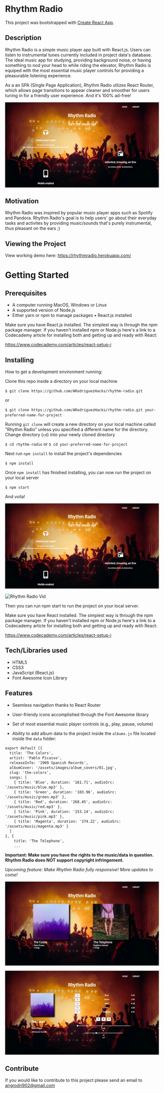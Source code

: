 # Rhythm Radio

This project was bootstrapped with [Create React App](https://github.com/facebookincubator/create-react-app).

## Description
Rhythm Radio is a simple music player app built with React.js. Users can listen to instrumental tunes currently included in project data's database. The ideal music app for studying, providing background noise, or having something to nod your head to while riding the elevator, Rhythm Radio is equiped with the most essential music player controls for providing a pleasurable listening experience. 

As a an SPA (Single Page Application), Rhythm Radio utlizes React Router, which allows page transitions to appear cleaner and smoother for users tuning in for a friendly user experience. And it's 100% ad-free! 

![Rhythm Radio Landing Page](public/assets/images/rhythmradiolanding.png)

## Motivation

Rhythm Radio was inspired by popular music player apps such as Spotify and Pandora. Rhythm Radio's goal is to help users' go about their everyday tasks and activites by providing music/sounds that's purely instrumental, thus pleasant on the ears ;)

## Viewing the Project

View working demo here: https://rhythmradio.herokuapp.com/

# Getting Started

## Prerequisites

* A computer running MacOS, Windows or Linux
* A supported version of Node.js
* Either yarn or npm to manage packages
• React.js installed

Make sure you have React.js installed. The simplest way is through the npm package manager. If you haven't installed npm or Node.js here's a link to a Codecademy article for installing both and getting up and ready with React:

https://www.codecademy.com/articles/react-setup-i

## Installing

How to get a development environment running:

Clone this repo inside a directory on your local machine

`$ git clone https://github.com/ARodriguezHacks/rhythm-radio.git`

or

`$ git clone https://github.com/ARodriguezHacks/rhythm-radio.git your-preferred-name-for-project`

Running `git clone` will create a new directory on your local machine called "Rhythm Radio" unless you specified a different name for the directory. Change directory (`cd`) into your newly cloned directory

`$ cd rhythm-radio` or `$ cd your-preferred-name-for-project`

Next run `npm install` to install the project's dependencies

`$ npm install`

Once `npm install` has finished installing, you can now run the project on your local server

`$ npm start`

And voila!

![Rhythm Radio Landing Page](public/assets/images/rhythmradiolanding.png)

![Rhythm Radio Vid](https://media.giphy.com/media/3kyru0G0uCPuweDjqA/giphy.gif)

Then you can run npm start to run the project on your local server.
 
Make sure you have React installed. The simplest way is through the npm package manager. If you haven't installed npm or Node.js here's a link to a Codecademy article for installing both and getting up and ready with React:

https://www.codecademy.com/articles/react-setup-i

## Tech/Libraries used

* HTML5 
* CSS3
* JavaScript (React.js)
* Font Awesome Icon Library

## Features

* Seemless navigation thanks to React Router <br />

* User-friendy icons accomplished through the Font Awesome library <br />

* Set of most essential music player controls (e.g., play, pause, volume) <br />

* Ability to add album data to the project inside the `albums.js` file located inside the `data` folder:
```
export default [{
  title: 'The Colors',
  artist: 'Pablo Picasso',
  releaseInfo: '1909 Spanish Records',
  albumCover: '/assets/images/album_covers/01.jpg',
  slug: 'the-colors',
  songs: [
    { title: 'Blue', duration: '161.71', audioSrc: '/assets/music/blue.mp3' },
    { title: 'Green', duration: '103.96', audioSrc: '/assets/music/green.mp3' },
    { title: 'Red', duration: '268.45', audioSrc: '/assets/music/red.mp3' },
    { title: 'Pink', duration: '153.14', audioSrc: '/assets/music/pink.mp3' },
    { title: 'Magenta', duration: '374.22', audioSrc: '/assets/music/magenta.mp3' }
  ]
}, {
    title: 'The Telephone',
    ...
```
**Important: Make sure you have the rights to the music/data in question. Rhythm Radio does NOT support copyright infringement.**

_Upcoming feature: Make Rhythm Radio fully responsive! More updates to come!_

![Rhythm Radio Albums Page](public/assets/images/rhythmradioalbums.png)

![Rhythm Radio 1st Album Page](public/assets/images/rhythmradioalbum1.png)

## Contribute

If you would like to contribute to this project please send an email to angrodri902@gmail.com
